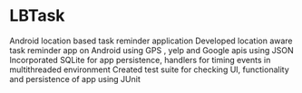 # LBTask
Android location based task reminder application
Developed location aware task reminder app on Android using GPS , yelp and Google apis using JSON
Incorporated SQLite for app persistence, handlers for timing events in multithreaded environment
Created test suite for checking UI, functionality and persistence of app using JUnit
